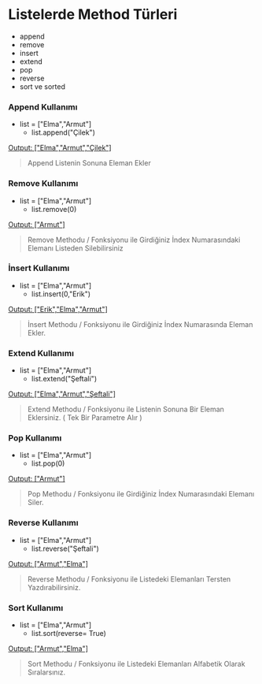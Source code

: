 # Listelerde Method Türleri
* append
* remove
* insert
* extend
* pop
* reverse
* sort ve sorted



### Append Kullanımı ###
+ list = ["Elma","Armut"]   
  +  list.append("Çilek") 

[Output: ["Elma","Armut","Çilek"]]()

> Append Listenin Sonuna Eleman Ekler

### Remove Kullanımı ###
+ list = ["Elma","Armut"]   
  +  list.remove(0) 

[Output: ["Armut"]]()

> Remove Methodu / Fonksiyonu ile Girdiğiniz İndex Numarasındaki Elemanı Listeden Silebilirsiniz


### İnsert Kullanımı ###
+ list = ["Elma","Armut"]   
  +  list.insert(0,"Erik") 

[Output: ["Erik","Elma","Armut"]]()

> İnsert Methodu / Fonksiyonu ile Girdiğiniz İndex Numarasında Eleman Ekler.


### Extend Kullanımı ###
+ list = ["Elma","Armut"]   
  +  list.extend("Şeftali") 

[Output: ["Elma","Armut","Şeftali"]]()

> Extend Methodu / Fonksiyonu ile Listenin Sonuna Bir Eleman Eklersiniz. ( Tek Bir Parametre Alır )

### Pop Kullanımı ###
+ list = ["Elma","Armut"]   
  +  list.pop(0) 

[Output: ["Armut"]]()

> Pop Methodu / Fonksiyonu ile Girdiğiniz İndex Numarasındaki Elemanı Siler.

### Reverse Kullanımı ###
+ list = ["Elma","Armut"]   
  +  list.reverse("Şeftali") 

[Output: ["Armut","Elma"]]()

> Reverse Methodu / Fonksiyonu ile Listedeki Elemanları Tersten Yazdırabilirsiniz.

### Sort Kullanımı ###
+ list = ["Elma","Armut"]   
  +  list.sort(reverse= True) 

[Output: ["Armut","Elma"]]()

> Sort Methodu / Fonksiyonu ile Listedeki Elemanları Alfabetik Olarak Sıralarsınız.
